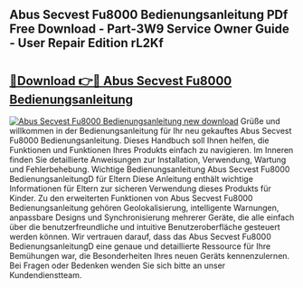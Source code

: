## Abus Secvest Fu8000 Bedienungsanleitung PDf Free Download - Part-3W9 Service Owner Guide - User Repair Edition rL2Kf

# <h2><a href="http://df544f.blite.top/?on=Abus+Secvest+Fu8000+Bedienungsanleitung">🔗Download 👉🔴 Abus Secvest Fu8000 Bedienungsanleitung</a></h2>

[![Abus Secvest Fu8000 Bedienungsanleitung new download](https://i.imgur.com/lujVjoI.png)](http://df544f.blite.top/?on=Abus+Secvest+Fu8000+Bedienungsanleitung)
Grüße und willkommen in der Bedienungsanleitung für Ihr neu gekauftes Abus Secvest Fu8000 Bedienungsanleitung. Dieses Handbuch soll Ihnen helfen, die Funktionen und Funktionen Ihres Produkts einfach zu navigieren. Im Inneren finden Sie detaillierte Anweisungen zur Installation, Verwendung, Wartung und Fehlerbehebung. Wichtige Bedienungsanleitung Abus Secvest Fu8000 BedienungsanleitungD für Eltern Diese Anleitung enthält wichtige Informationen für Eltern zur sicheren Verwendung dieses Produkts für Kinder. Zu den erweiterten Funktionen von Abus Secvest Fu8000 Bedienungsanleitung gehören Geolokalisierung, intelligente Warnungen, anpassbare Designs und Synchronisierung mehrerer Geräte, die alle einfach über die benutzerfreundliche und intuitive Benutzeroberfläche gesteuert werden können. Wir vertrauen darauf, dass das Abus Secvest Fu8000 BedienungsanleitungD eine genaue und detaillierte Ressource für Ihre Bemühungen war, die Besonderheiten Ihres neuen Geräts kennenzulernen. Bei Fragen oder Bedenken wenden Sie sich bitte an unser Kundendienstteam.
